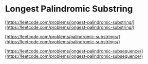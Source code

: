 # Longest Palindromic Substring

[https://leetcode.com/problems/longest-palindromic-substring/](https://leetcode.com/problems/longest-palindromic-substring/)

[https://leetcode.com/problems/palindromic-substrings/](https://leetcode.com/problems/palindromic-substrings/)

[https://leetcode.com/problems/longest-palindromic-subsequence/](https://leetcode.com/problems/longest-palindromic-subsequence/)


